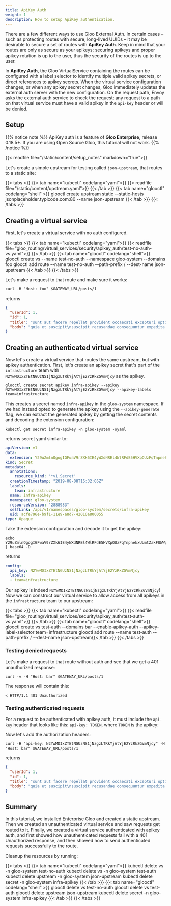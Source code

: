 ```yaml
---
title: ApiKey Auth
weight: 1
description: How to setup ApiKey authentication. 
---
```


There are a few different ways to use Gloo External Auth. In certain cases – such as protecting routes with
secure, long-lived UUIDs – it may be desirable to secure a set of routes with **ApiKey Auth**. Keep in mind
that your routes are only as secure as your apikeys; securing apikeys and proper apikey rotation is
up to the user, thus the security of the routes is up to the user.

In **ApiKey Auth**, the Gloo VirtualService containing the routes can be configured with a label selector to identify
multiple valid apikey secrets, or direct references to apikey secrets. When the virtual service configuration changes,
or when any apikey secret changes, Gloo immediately updates the external auth server with the new configuration. On the
request path, Envoy asks the external auth service to check the request; any request to a path on that virtual
service must have a valid apikey in the `api-key` header or will be denied.

## Setup

{{% notice note %}}
ApiKey auth is a feature of **Gloo Enterprise**, release 0.18.5+. If you are using Open Source Gloo, this tutorial will not work.
{{% /notice %}}


{{< readfile file="/static/content/setup_notes" markdown="true">}}

Let's create a simple upstream for testing called `json-upstream`, that routes to a static site:

{{< tabs >}}
{{< tab name="kubectl" codelang="yaml">}}
{{< readfile file="/static/content/upstream.yaml">}}
{{< /tab >}}
{{< tab name="glooctl" codelang="shell" >}}
glooctl create upstream static --static-hosts jsonplaceholder.typicode.com:80 --name json-upstream
{{< /tab >}}
{{< /tabs >}}

## Creating a virtual service

First, let's create a virtual service with no auth configured. 

{{< tabs >}}
{{< tab name="kubectl" codelang="yaml">}}
{{< readfile file="gloo_routing/virtual_services/security/apikey_auth/test-no-auth-vs.yaml">}}
{{< /tab >}}
{{< tab name="glooctl" codelang="shell">}}
glooctl create vs --name test-no-auth --namespace gloo-system --domains foo
glooctl add route --name test-no-auth --path-prefix / --dest-name json-upstream
{{< /tab >}}
{{< /tabs >}} 

Let's make a request to that route and make sure it works:

```shell
curl -H "Host: foo" $GATEWAY_URL/posts/1
```

returns

```json
{
  "userId": 1,
  "id": 1,
  "title": "sunt aut facere repellat provident occaecati excepturi optio reprehenderit",
  "body": "quia et suscipit\nsuscipit recusandae consequuntur expedita et cum\nreprehenderit molestiae ut ut quas totam\nnostrum rerum est autem sunt rem eveniet architecto"
}
```

## Creating an authenticated virtual service

Now let's create a virtual service that routes the same upstream, but with apikey authentication. First, let's create
an apikey secret that's part of the `infrastructure` team with `N2YwMDIxZTEtNGUzNS1jNzgzLTRkYjAtYjE2YzRkZGVmNjcy` as
the apikey.

```shell
glooctl create secret apikey infra-apikey --apikey N2YwMDIxZTEtNGUzNS1jNzgzLTRkYjAtYjE2YzRkZGVmNjcy --apikey-labels team=infrastructure
```

This creates a secret named `infra-apikey` in the `gloo-system` namespace. If we had instead opted to generate the apikey
using the `--apikey-generate` flag, we can extract the generated apikey by getting the secret contents and decoding the
extension configuration:

```shell
kubectl get secret infra-apikey -n gloo-system -oyaml
```

returns secret yaml similar to:

```yaml
apiVersion: v1
data:
  extension: Y29uZmlnOgogIGFwaV9rZXk6IE4yWXdNREl4WlRFdE5HVXpOUzFqTnpnekxUUmtZakF0WWpFMll6UmtaR1ZtTmpjeQogIGxhYmVsczoKICAtIHRlYW09aW5mcmFzdHJ1Y3R1cmUK
kind: Secret
metadata:
  annotations:
    resource_kind: '*v1.Secret'
  creationTimestamp: "2019-08-08T15:32:05Z"
  labels:
    team: infrastructure
  name: infra-apikey
  namespace: gloo-system
  resourceVersion: "2888983"
  selfLink: /api/v1/namespaces/gloo-system/secrets/infra-apikey
  uid: acfe796e-b9f1-11e9-a8d7-42010a800055
type: Opaque
```

Take the extension configuration and decode it to get the apikey:
```shell
echo Y29uZmlnOgogIGFwaV9rZXk6IE4yWXdNREl4WlRFdE5HVXpOUzFqTnpnekxUUmtZakF0WWpFMll6UmtaR1ZtTmpjeQogIGxhYmVsczoKICAtIHRlYW09aW5mcmFzdHJ1Y3R1cmUK | base64 -D
```

returns

```yaml
config:
  api_key: N2YwMDIxZTEtNGUzNS1jNzgzLTRkYjAtYjE2YzRkZGVmNjcy
  labels:
  - team=infrastructure
```

Our apikey is indeed `N2YwMDIxZTEtNGUzNS1jNzgzLTRkYjAtYjE2YzRkZGVmNjcy`! Now we can construct our virtual service
to allow access from all apikeys in the `infrastructure` team to our upstream:

{{< tabs >}}
{{< tab name="kubectl" codelang="yaml">}}
{{< readfile file="gloo_routing/virtual_services/security/apikey_auth/test-auth-vs.yaml">}}
{{< /tab >}}
{{< tab name="glooctl" codelang="shell">}}
glooctl create vs test-auth --domains bar --enable-apikey-auth --apikey-label-selector team=infrastructure
glooctl add route --name test-auth  --path-prefix / --dest-name json-upstream{{< /tab >}}
{{< /tabs >}} 


### Testing denied requests

Let's make a request to that route without auth and see that we get a 401 unauthorized response:

```shell
curl -v -H "Host: bar" $GATEWAY_URL/posts/1
```

The response will contain this:

```shell
< HTTP/1.1 401 Unauthorized
```

### Testing authenticated requests

For a request to be authenticated with apikey auth, it must include the `api-key` header that looks like this:
`api-key: TOKEN`, where `TOKEN` is the apikey:

Now let's add the authorization headers:

```shell
curl -H "api-key: N2YwMDIxZTEtNGUzNS1jNzgzLTRkYjAtYjE2YzRkZGVmNjcy" -H "Host: bar" $GATEWAY_URL/posts/1
```

returns

```json
{
  "userId": 1,
  "id": 1,
  "title": "sunt aut facere repellat provident occaecati excepturi optio reprehenderit",
  "body": "quia et suscipit\nsuscipit recusandae consequuntur expedita et cum\nreprehenderit molestiae ut ut quas totam\nnostrum rerum est autem sunt rem eveniet architecto"
}
```

## Summary

In this tutorial, we installed Enterprise Gloo and created a static upstream. Then we created an unauthenticated 
virtual service and saw requests get routed to it. Finally, we created a virtual service authenticated with 
apikey auth, and first showed how unauthenticated requests fail with a 401 Unauthorized response, and then showed how 
to send authenticated requests successfully to the route. 

Cleanup the resources by running:

{{< tabs >}}
{{< tab name="kubectl" codelang="yaml">}}
kubectl delete vs -n gloo-system test-no-auth
kubectl delete vs -n gloo-system test-auth
kubectl delete upstream -n gloo-system json-upstream
kubectl delete secret -n gloo-system infra-apikey
{{< /tab >}}
{{< tab name="glooctl" codelang="shell" >}}
glooctl delete vs test-no-auth
glooctl delete vs test-auth
glooctl delete upstream json-upstream
kubectl delete secret -n gloo-system infra-apikey
{{< /tab >}}
{{< /tabs >}}

<br /> 
<br /> 
